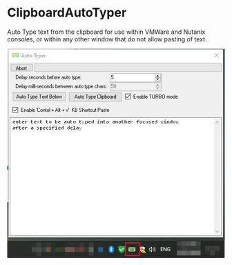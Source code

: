 # ClipboardAutoTyper

Auto Type text from the clipboard for use within VMWare and Nutanix consoles, or within any other window that do not allow pasting of text.

![](autotyper1.png)
